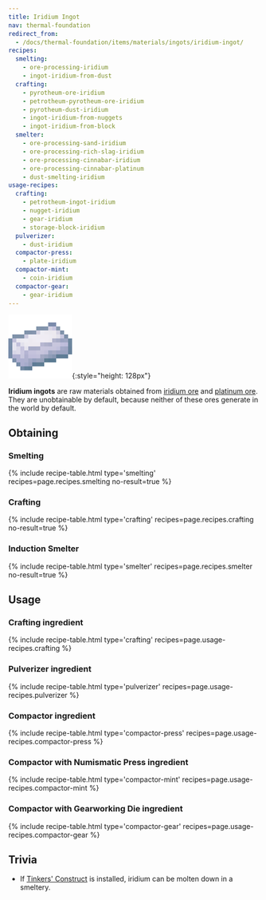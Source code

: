 ```yaml
---
title: Iridium Ingot
nav: thermal-foundation
redirect_from:
  - /docs/thermal-foundation/items/materials/ingots/iridium-ingot/
recipes:
  smelting:
    - ore-processing-iridium
    - ingot-iridium-from-dust
  crafting:
    - pyrotheum-ore-iridium
    - petrotheum-pyrotheum-ore-iridium
    - pyrotheum-dust-iridium
    - ingot-iridium-from-nuggets
    - ingot-iridium-from-block
  smelter:
    - ore-processing-sand-iridium
    - ore-processing-rich-slag-iridium
    - ore-processing-cinnabar-iridium
    - ore-processing-cinnabar-platinum
    - dust-smelting-iridium
usage-recipes:
  crafting:
    - petrotheum-ingot-iridium
    - nugget-iridium
    - gear-iridium
    - storage-block-iridium
  pulverizer:
    - dust-iridium
  compactor-press:
    - plate-iridium
  compactor-mint:
    - coin-iridium
  compactor-gear:
    - gear-iridium
---
```


![Iridium ingot](/assets/images/thermal-foundation/ingot-iridium.png){:style="height: 128px"}


**Iridium ingots** are raw materials obtained from [iridium
ore](/docs/iridium-ore/) and [platinum ore](/docs/platinum-ore/). They are
unobtainable by default, because neither of these ores generate in the world by
default.


Obtaining
---------

### Smelting
{% include recipe-table.html type='smelting' recipes=page.recipes.smelting no-result=true %}

### Crafting
{% include recipe-table.html type='crafting' recipes=page.recipes.crafting no-result=true %}

### Induction Smelter
{% include recipe-table.html type='smelter' recipes=page.recipes.smelter no-result=true %}


Usage
-----

### Crafting ingredient
{% include recipe-table.html type='crafting' recipes=page.usage-recipes.crafting %}

### Pulverizer ingredient
{% include recipe-table.html type='pulverizer' recipes=page.usage-recipes.pulverizer %}

### Compactor ingredient
{% include recipe-table.html type='compactor-press' recipes=page.usage-recipes.compactor-press %}

### Compactor with Numismatic Press ingredient
{% include recipe-table.html type='compactor-mint' recipes=page.usage-recipes.compactor-mint %}

### Compactor with Gearworking Die ingredient
{% include recipe-table.html type='compactor-gear' recipes=page.usage-recipes.compactor-gear %}


Trivia
------

* If [Tinkers'
  Construct](https://minecraft.curseforge.com/projects/tinkers-construct) is
  installed, iridium can be molten down in a smeltery.
